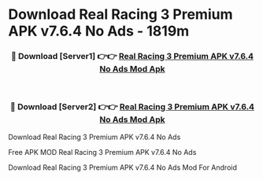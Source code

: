 # Download Real Racing 3 Premium APK v7.6.4 No Ads - 1819m



<div align="center">
<h3>🔴 Download [Server1] 👉👉 <a href="https://momento.my/?title=Real_Racing_3_Premium_APK_v7.6.4_No_Ads">Real Racing 3 Premium APK v7.6.4 No Ads Mod Apk</a></h3><br>

<h3>🔴 Download [Server2] 👉👉 <a href="https://momento.my/?title=Real_Racing_3_Premium_APK_v7.6.4_No_Ads">Real Racing 3 Premium APK v7.6.4 No Ads Mod Apk</a></h3>
</div>



Download Real Racing 3 Premium APK v7.6.4 No Ads 

Free APK MOD Real Racing 3 Premium APK v7.6.4 No Ads 

Download Real Racing 3 Premium APK v7.6.4 No Ads Mod For Android
